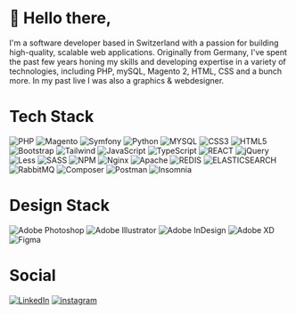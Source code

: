 # 🤠 Hello there,
I'm a software developer based in Switzerland with a passion for building high-quality, scalable web applications. Originally from Germany, I've spent the past few years honing my skills and developing expertise in a variety of technologies, including PHP, mySQL, Magento 2, HTML, CSS and a bunch more.
In my past live I was also a graphics & webdesigner.

# Tech Stack
![PHP](https://img.shields.io/badge/php-%234F5B93.svg?style=for-the-badge&logo=php&logoColor=white)
![Magento](https://img.shields.io/badge/magento-%23CB3837.svg?style=for-the-badge&logo=magento&logoColor=white)
![Symfony](https://img.shields.io/badge/symfony-%23404040.svg?style=for-the-badge&logo=symfony&logoColor=white)
![Python](https://img.shields.io/badge/python-%234F5B93.svg?style=for-the-badge&logo=python&logoColor=white)
![MYSQL](https://img.shields.io/badge/mysql-%232E8B57?style=for-the-badge&logo=mysql&logoColor=FFFFFF)
![CSS3](https://img.shields.io/badge/css3-%232D3E50.svg?style=for-the-badge&logo=css3&logoColor=white)
![HTML5](https://img.shields.io/badge/html5-%23E44D26.svg?style=for-the-badge&logo=html5&logoColor=white)
![Bootstrap](https://img.shields.io/badge/bootstrap-%235563A9.svg?style=for-the-badge&logo=bootstrap&logoColor=white)
![Tailwind](https://img.shields.io/badge/tailwind-%236064B7.svg?style=for-the-badge&logo=tailwind-css&logoColor=white)
![JavaScript](https://img.shields.io/badge/javascript-%23323330.svg?style=for-the-badge&logo=javascript&logoColor=%23F7DF1E)
![TypeScript](https://img.shields.io/badge/typescript-%234F5B93.svg?style=for-the-badge&logo=typescript&logoColor=%23FFFFFF)
![REACT](https://img.shields.io/badge/react-%23D22128.svg?style=for-the-badge&logo=react&logoColor=%23F7DF1E)
![jQuery](https://img.shields.io/badge/jquery-%236479A6.svg?style=for-the-badge&logo=jquery&logoColor=white)
![Less](https://img.shields.io/badge/less-%232D2D2D?style=for-the-badge&logo=less&logoColor=%23FFFFFF)
![SASS](https://img.shields.io/badge/SASS-%23C76395.svg?style=for-the-badge&logo=SASS&logoColor=white)
![NPM](https://img.shields.io/badge/NPM-%23CB3837.svg?style=for-the-badge&logo=npm&logoColor=white)
![Nginx](https://img.shields.io/badge/nginx-%23009639.svg?style=for-the-badge&logo=nginx&logoColor=white)
![Apache](https://img.shields.io/badge/apache-%23D22128.svg?style=for-the-badge&logo=apache&logoColor=white)
![REDIS](https://img.shields.io/badge/redis-%234F5B93.svg?style=for-the-badge&logo=redis&logoColor=white)
![ELASTICSEARCH](https://img.shields.io/badge/elasticsearch-%23323330.svg?style=for-the-badge&logo=elasticsearch&logoColor=white)
![RabbitMQ](https://img.shields.io/badge/rabbitmq-%232E8B57.svg?style=for-the-badge&logo=rabbitmq&logoColor=white)
![Composer](https://img.shields.io/badge/composer-%234F5B93.svg?style=for-the-badge&logo=composer&logoColor=white)
![Postman](https://img.shields.io/badge/postman-%23E44D26.svg?style=for-the-badge&logo=postman&logoColor=white)
![Insomnia](https://img.shields.io/badge/insomnia-%234F5B93.svg?style=for-the-badge&logo=insomnia&logoColor=%23FFFFFF)

# Design Stack
![Adobe Photoshop](https://img.shields.io/badge/Photoshop-%234F5B93?style=for-the-badge&logo=adobe-photoshop&logoColor=white)
![Adobe Illustrator](https://img.shields.io/badge/Illustrator-%23E44D26?style=for-the-badge&logo=adobe-illustrator&logoColor=white)
![Adobe InDesign](https://img.shields.io/badge/InDesign-%23FF3366?style=for-the-badge&logo=adobe-indesign&logoColor=white)
![Adobe XD](https://img.shields.io/badge/XD-%232D2D2D?style=for-the-badge&logo=adobe-xd&logoColor=FFFFFF)
![Figma](https://img.shields.io/badge/figma-%234F5B93?style=for-the-badge&logo=figma&logoColor=FFFFFF)

# Social
[![LinkedIn](https://img.shields.io/badge/linkedin-%236064B7.svg?style=for-the-badge&logo=linkedin&logoColor=white)](https://www.linkedin.com/in/marlonboehland/) 
[![instagram](https://img.shields.io/badge/instagram-%232D3E50.svg?style=for-the-badge&logo=instagram&logoColor=white)](https://instagram.com/kamephis) 







